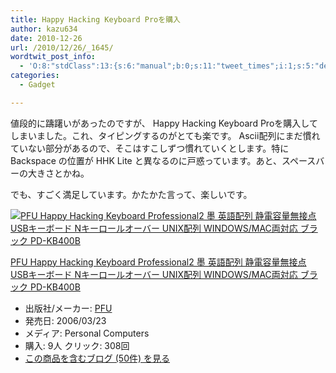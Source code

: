 ```yaml
---
title: Happy Hacking Keyboard Proを購入
author: kazu634
date: 2010-12-26
url: /2010/12/26/_1645/
wordtwit_post_info:
  - 'O:8:"stdClass":13:{s:6:"manual";b:0;s:11:"tweet_times";i:1;s:5:"delay";i:0;s:7:"enabled";i:1;s:10:"separation";s:2:"60";s:7:"version";s:3:"3.7";s:14:"tweet_template";b:0;s:6:"status";i:2;s:6:"result";a:0:{}s:13:"tweet_counter";i:2;s:13:"tweet_log_ids";a:1:{i:0;i:5403;}s:9:"hash_tags";a:0:{}s:8:"accounts";a:1:{i:0;s:7:"kazu634";}}'
categories:
  - Gadget

---
```

<div class="section">
<p>
    値段的に躊躇いがあったのですが、 Happy Hacking Keyboard Proを購入してしまいました。これ、タイピングするのがとても楽です。 Ascii配列にまだ慣れていない部分があるので、そこはすこしずつ慣れていくとします。特に Backspace の位置が HHK Lite と異なるのに戸惑っています。あと、スペースバーの大きさとかね。
</p>
  
<p>
    でも、すごく満足しています。かたかた言って、楽しいです。
</p>
  
<div class="hatena-asin-detail">
<a href="http://www.amazon.co.jp/dp/B000EXZ0VC/?tag=hatena_st1-22&ascsubtag=d-7ibv" onclick="__gaTracker('send', 'event', 'outbound-article', 'http://www.amazon.co.jp/dp/B000EXZ0VC/?tag=hatena_st1-22&ascsubtag=d-7ibv', '');"><img src="https://images-na.ssl-images-amazon.com/images/I/41WFYKNEMPL._SL160_.jpg" class="hatena-asin-detail-image" alt="PFU Happy Hacking Keyboard Professional2 墨 英語配列 静電容量無接点 USBキーボード Nキーロールオーバー UNIX配列 WINDOWS/MAC両対応 ブラック PD-KB400B" title="PFU Happy Hacking Keyboard Professional2 墨 英語配列 静電容量無接点 USBキーボード Nキーロールオーバー UNIX配列 WINDOWS/MAC両対応 ブラック PD-KB400B" /></a></p> 
    
<div class="hatena-asin-detail-info">
<p class="hatena-asin-detail-title">
<a href="http://www.amazon.co.jp/dp/B000EXZ0VC/?tag=hatena_st1-22&ascsubtag=d-7ibv" onclick="__gaTracker('send', 'event', 'outbound-article', 'http://www.amazon.co.jp/dp/B000EXZ0VC/?tag=hatena_st1-22&ascsubtag=d-7ibv', 'PFU Happy Hacking Keyboard Professional2 墨 英語配列 静電容量無接点 USBキーボード Nキーロールオーバー UNIX配列 WINDOWS/MAC両対応 ブラック PD-KB400B');">PFU Happy Hacking Keyboard Professional2 墨 英語配列 静電容量無接点 USBキーボード Nキーロールオーバー UNIX配列 WINDOWS/MAC両対応 ブラック PD-KB400B</a>
</p>
      
<ul>
<li>
<span class="hatena-asin-detail-label">出版社/メーカー:</span> <a href="http://d.hatena.ne.jp/keyword/PFU" onclick="__gaTracker('send', 'event', 'outbound-article', 'http://d.hatena.ne.jp/keyword/PFU', 'PFU');" class="keyword">PFU</a>
</li>
<li>
<span class="hatena-asin-detail-label">発売日:</span> 2006/03/23
</li>
<li>
<span class="hatena-asin-detail-label">メディア:</span> Personal Computers
</li>
<li>
<span class="hatena-asin-detail-label">購入</span>: 9人 <span class="hatena-asin-detail-label">クリック</span>: 308回
</li>
<li>
<a href="http://d.hatena.ne.jp/asin/B000EXZ0VC" onclick="__gaTracker('send', 'event', 'outbound-article', 'http://d.hatena.ne.jp/asin/B000EXZ0VC', 'この商品を含むブログ (50件) を見る');" target="_blank">この商品を含むブログ (50件) を見る</a>
</li>
</ul>
</div>
    
<div class="hatena-asin-detail-foot">
</div>
</div>
</div>
